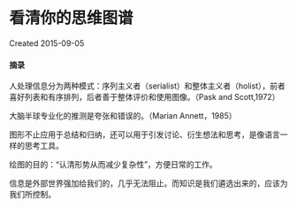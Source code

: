 # 看清你的思维图谱
Created 2015-09-05

#### 摘录

人处理信息分为两种模式：序列主义者（serialist）和整体主义者（holist），前者喜好列表和有序排列，后者善于整体评价和使用图像。（Pask and Scott,1972）

大脑半球专业化的推测是夸张和错误的。（Marian Annett，1985）

图形不止应用于总结和归纳，还可以用于引发讨论、衍生想法和思考，是像语言一样的思考工具。

绘图的目的：“认清形势从而减少复杂性”，方便日常的工作。

信息是外部世界强加给我们的，几乎无法阻止。而知识是我们遴选出来的，应该为我们所控制。